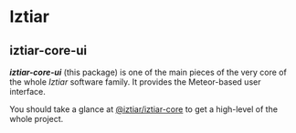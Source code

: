 # Iztiar #

## iztiar-core-ui ##

___iztiar-core-ui___ (this package) is one of the main pieces of the very core of the whole _Iztiar_ software family. It provides the Meteor-based user interface.

You should take a glance at [@iztiar/iztiar-core](https://github.com/iztiar/iztiar-core/) to get a high-level of the whole project.

